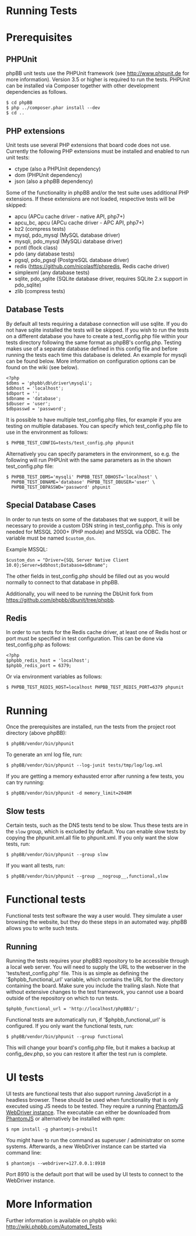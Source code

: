 Running Tests
=============

Prerequisites
=============

PHPUnit
-------

phpBB unit tests use the PHPUnit framework (see http://www.phpunit.de for more
information). Version 3.5 or higher is required to run the tests. PHPUnit can
be installed via Composer together with other development dependencies as
follows.

    $ cd phpBB
    $ php ../composer.phar install --dev
    $ cd ..

PHP extensions
--------------

Unit tests use several PHP extensions that board code does not use. Currently
the following PHP extensions must be installed and enabled to run unit tests:

- ctype (also a PHPUnit dependency)
- dom (PHPUnit dependency)
- json (also a phpBB dependency)

Some of the functionality in phpBB and/or the test suite uses additional
PHP extensions. If these extensions are not loaded, respective tests
will be skipped:

- apcu (APCu cache driver - native API, php7+)
- apcu_bc, apcu (APCu cache driver - APC API, php7+)
- bz2 (compress tests)
- mysql, pdo_mysql (MySQL database driver)
- mysqli, pdo_mysql (MySQLi database driver)
- pcntl (flock class)
- pdo (any database tests)
- pgsql, pdo_pgsql (PostgreSQL database driver)
- redis (https://github.com/nicolasff/phpredis, Redis cache driver)
- simplexml (any database tests)
- sqlite, pdo_sqlite (SQLite database driver, requires SQLite 2.x support
  in pdo_sqlite)
- zlib (compress tests)

Database Tests
--------------

By default all tests requiring a database connection will use sqlite. If you
do not have sqlite installed the tests will be skipped. If you wish to run the
tests on a different database you have to create a test_config.php file within
your tests directory following the same format as phpBB's config.php. Testing
makes use of a separate database defined in this config file and before running
the tests each time this database is deleted. An example for mysqli can be
found below. More information on configuration options can be found on the
wiki (see below).

    <?php
    $dbms = 'phpbb\db\driver\mysqli';
    $dbhost = 'localhost';
    $dbport = '';
    $dbname = 'database';
    $dbuser = 'user';
    $dbpasswd = 'password';

It is possible to have multiple test_config.php files, for example if you
are testing on multiple databases. You can specify which test_config.php file
to use in the environment as follows:

    $ PHPBB_TEST_CONFIG=tests/test_config.php phpunit

Alternatively you can specify parameters in the environment, so e.g. the
following will run PHPUnit with the same parameters as in the shown
test_config.php file:

    $ PHPBB_TEST_DBMS='mysqli' PHPBB_TEST_DBHOST='localhost' \
      PHPBB_TEST_DBNAME='database' PHPBB_TEST_DBUSER='user' \
      PHPBB_TEST_DBPASSWD='password' phpunit

Special Database Cases
----------------------
In order to run tests on some of the databases that we support, it will be
necessary to provide a custom DSN string in test_config.php. This is only
needed for MSSQL 2000+ (PHP module) and MSSQL via ODBC. The variable must be
named `$custom_dsn`.

Example MSSQL:

    $custom_dsn = "Driver={SQL Server Native Client 10.0};Server=$dbhost;Database=$dbname";

The other fields in test_config.php should be filled out as you would normally
to connect to that database in phpBB.

Additionally, you will need to be running the DbUnit fork from
https://github.com/phpbb/dbunit/tree/phpbb.

Redis
-----

In order to run tests for the Redis cache driver, at least one of Redis host
or port must be specified in test configuration. This can be done via
test_config.php as follows:

    <?php
    $phpbb_redis_host = 'localhost';
    $phpbb_redis_port = 6379;

Or via environment variables as follows:

    $ PHPBB_TEST_REDIS_HOST=localhost PHPBB_TEST_REDIS_PORT=6379 phpunit

Running
=======

Once the prerequisites are installed, run the tests from the project root
directory (above phpBB):

    $ phpBB/vendor/bin/phpunit

To generate an xml log file, run:

    $ phpBB/vendor/bin/phpunit --log-junit tests/tmp/log/log.xml

If you are getting a memory exhausted error after running a few tests, you can try running:

    $ phpBB/vendor/bin/phpunit -d memory_limit=2048M

Slow tests
--------------

Certain tests, such as the DNS tests tend to be slow.
Thus these tests are in the `slow` group, which is excluded by default. You can
enable slow tests by copying the phpunit.xml.all file to phpunit.xml. If you
only want the slow tests, run:

    $ phpBB/vendor/bin/phpunit --group slow

If you want all tests, run:

    $ phpBB/vendor/bin/phpunit --group __nogroup__,functional,slow


Functional tests
================

Functional tests test software the way a user would. They simulate a user
browsing the website, but they do these steps in an automated way.
phpBB allows you to write such tests.

Running
-------

Running the tests requires your phpBB3 repository to be accessible through a
local web server. You will need to supply the URL to the webserver in
the 'tests/test_config.php' file. This is as simple as defining the
'$phpbb_functional_url' variable, which contains the URL for the directory containing
the board. Make sure you include the trailing slash. Note that without extensive
changes to the test framework, you cannot use a board outside of the repository
on which to run tests.

    $phpbb_functional_url = 'http://localhost/phpBB3/';

Functional tests are automatically run, if '$phpbb_functional_url' is configured.
If you only want the functional tests, run:

    $ phpBB/vendor/bin/phpunit --group functional

This will change your board's config.php file, but it makes a backup at
config_dev.php, so you can restore it after the test run is complete.

UI tests
========

UI tests are functional tests that also support running JavaScript in a
headless browser. These should be used when functionality that is only
executed using JS needs to be tested. They require a running
[PhantomJS WebDriver instance](http://phantomjs.org/). The executable can
either be downloaded from [PhantomJS](http://phantomjs.org/download.html)
or alternatively be installed with npm:

    $ npm install -g phantomjs-prebuilt

You might have to run the command as superuser / administrator on some
systems. Afterwards, a new WebDriver instance can be started via command
line:

    $ phantomjs --webdriver=127.0.0.1:8910

Port 8910 is the default port that will be used by UI tests to connect
to the WebDriver instance.

More Information
================

Further information is available on phpbb wiki:
http://wiki.phpbb.com/Automated_Tests
